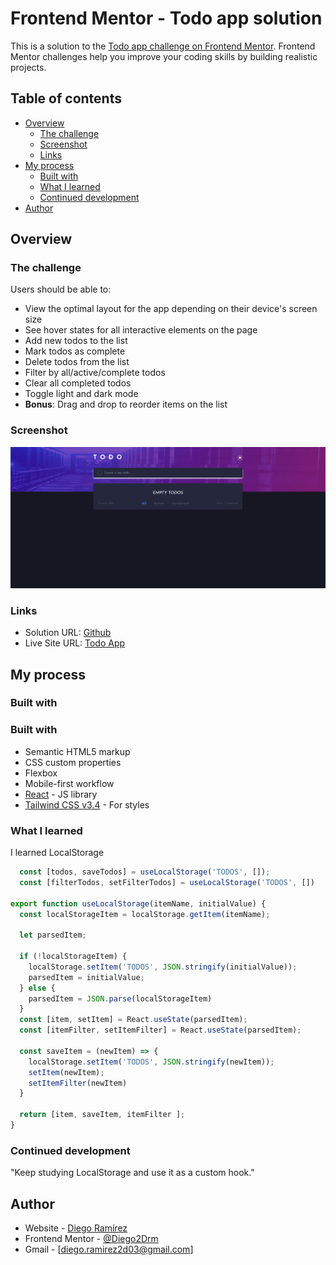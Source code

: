 # Frontend Mentor - Todo app solution

This is a solution to the [Todo app challenge on Frontend Mentor](https://www.frontendmentor.io/challenges/todo-app-Su1_KokOW). Frontend Mentor challenges help you improve your coding skills by building realistic projects. 

## Table of contents

- [Overview](#overview)
  - [The challenge](#the-challenge)
  - [Screenshot](#screenshot)
  - [Links](#links)
- [My process](#my-process)
  - [Built with](#built-with)
  - [What I learned](#what-i-learned)
  - [Continued development](#continued-development)
- [Author](#author)

## Overview

### The challenge

Users should be able to:

- View the optimal layout for the app depending on their device's screen size
- See hover states for all interactive elements on the page
- Add new todos to the list
- Mark todos as complete
- Delete todos from the list
- Filter by all/active/complete todos
- Clear all completed todos
- Toggle light and dark mode
- **Bonus**: Drag and drop to reorder items on the list

### Screenshot

![Todo App](./src/assets/screenshot.png)

### Links

- Solution URL: [Github](https://github.com/Diego2Drm/todo-app-main)
- Live Site URL: [Todo App](https://diego2drm.github.io/todo-app-main/)

## My process

### Built with

### Built with

- Semantic HTML5 markup
- CSS custom properties
- Flexbox
- Mobile-first workflow
- [React](https://reactjs.org/) - JS library
- [Tailwind CSS v3.4](https://tailwindcss.com/docs/installation/using-vite) - For styles


### What I learned

I learned LocalStorage

```jsx
  const [todos, saveTodos] = useLocalStorage('TODOS', []);
  const [filterTodos, setFilterTodos] = useLocalStorage('TODOS', [])

export function useLocalStorage(itemName, initialValue) {
  const localStorageItem = localStorage.getItem(itemName);

  let parsedItem;

  if (!localStorageItem) {
    localStorage.setItem('TODOS', JSON.stringify(initialValue));
    parsedItem = initialValue;
  } else {
    parsedItem = JSON.parse(localStorageItem)
  }
  const [item, setItem] = React.useState(parsedItem);
  const [itemFilter, setItemFilter] = React.useState(parsedItem);

  const saveItem = (newItem) => {
    localStorage.setItem('TODOS', JSON.stringify(newItem));
    setItem(newItem);
    setItemFilter(newItem)
  }

  return [item, saveItem, itemFilter ];
}
```

### Continued development

"Keep studying LocalStorage and use it as a custom hook." 

## Author

- Website - [Diego Ramírez](https://diego2drm.github.io/Portafolio/)
- Frontend Mentor - [@Diego2Drm](https://www.frontendmentor.io/profile/Diego2Drm)
- Gmail - [diego.ramirez2d03@gmail.com]